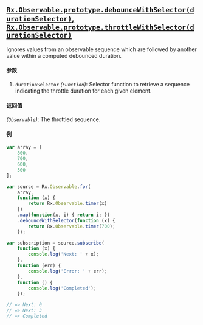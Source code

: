 ## [`Rx.Observable.prototype.debounceWithSelector(durationSelector)`, `Rx.Observable.prototype.throttleWithSelector(durationSelector)`](https://github.com/Reactive-Extensions/RxJS/blob/master/src/core/linq/observable/debouncewithselector.js)

Ignores values from an observable sequence which are followed by another value within a computed debounced duration.

#### 参数
1. `durationSelector` *(`Function`)*: Selector function to retrieve a sequence indicating the throttle duration for each given element.

#### 返回值
*(`Observable`)*: The throttled sequence.

#### 例
```js
var array = [
    800,
    700,
    600,
    500
];

var source = Rx.Observable.for(
    array,
    function (x) {
        return Rx.Observable.timer(x)
    })
    .map(function(x, i) { return i; })
    .debounceWithSelector(function (x) {
        return Rx.Observable.timer(700);
    });

var subscription = source.subscribe(
    function (x) {
        console.log('Next: ' + x);
    },
    function (err) {
        console.log('Error: ' + err);
    },
    function () {
        console.log('Completed');
    });

// => Next: 0
// => Next: 3
// => Completed
```
